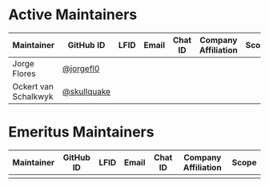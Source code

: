# Active Maintainers

| Maintainer | GitHub ID | LFID | Email | Chat ID | Company Affiliation | Scope |
| ---------- | --------- | ---- | ----- | ------- | ------------------- | ----- |
| Jorge Flores | [@jorgefl0](https://github.com/jorgefl0) |      |         |       |                     |       |
| Ockert van Schalkwyk | [@skullquake](https://github.com/skullquake) |      |         |       |                     |       |
# Emeritus Maintainers

| Maintainer | GitHub ID | LFID | Email | Chat ID | Company Affiliation | Scope |
| ---------- | --------- | ---- | ----- | ------- | ------------------- | ----- |
|            |           |      |         |       |                     |       |

